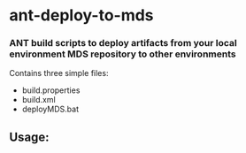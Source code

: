 # ant-deploy-to-mds

### ANT build scripts to deploy artifacts from your local environment MDS repository to other environments

Contains three simple files:

 - build.properties
 - build.xml
 - deployMDS.bat
 
## Usage: